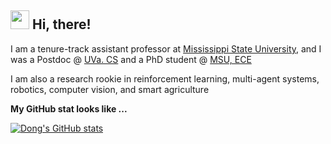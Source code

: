 ## <img src="https://emojis.slackmojis.com/emojis/images/1531849430/4246/blob-sunglasses.gif?1531849430" width="30"/> Hi, there! 

I am a tenure-track assistant professor at [Mississippi State University](https://www.msstate.edu/), and I was a Postdoc @ [UVa. CS](https://engineering.virginia.edu/departments/computer-science)
 and a PhD student @ [MSU, ECE](https://ece.msu.edu/)

I am also a research rookie in reinforcement learning, multi-agent systems, robotics, computer vision, and smart agriculture

**My GitHub stat looks like ...**

[![Dong's GitHub stats](https://github-readme-stats.vercel.app/api?username=DongChen06)](https://github.com/DongChen06/github-readme-stats)

</td>
</tr>
</table>

